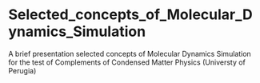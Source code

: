 # Selected_concepts_of_Molecular_Dynamics_Simulation
A brief presentation selected concepts of Molecular Dynamics Simulation for the test of Complements of Condensed Matter Physics (Universty of Perugia)
